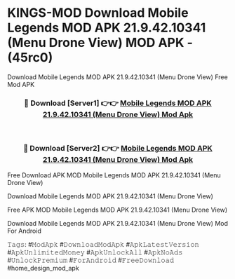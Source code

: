 # KINGS-MOD Download Mobile Legends MOD APK 21.9.42.10341 (Menu Drone View) MOD APK - (45rc0)
Download Mobile Legends MOD APK 21.9.42.10341 (Menu Drone View) Free Mod APK

<div align="center">
<h3>🔴 Download [Server1] 👉👉 <a href="https://apk-comot.site?title=Mobile_Legends_MOD_APK_21.9.42.10341_(Menu_Drone_View)">Mobile Legends MOD APK 21.9.42.10341 (Menu Drone View) Mod Apk</a></h3><br>

<h3>🔴 Download [Server2] 👉👉 <a href="https://apk-comot.site?title=Mobile_Legends_MOD_APK_21.9.42.10341_(Menu_Drone_View)">Mobile Legends MOD APK 21.9.42.10341 (Menu Drone View) Mod Apk</a></h3>
</div>


Free Download APK MOD Mobile Legends MOD APK 21.9.42.10341 (Menu Drone View)

Download Mobile Legends MOD APK 21.9.42.10341 (Menu Drone View) 

Free APK MOD Mobile Legends MOD APK 21.9.42.10341 (Menu Drone View) 

Download Mobile Legends MOD APK 21.9.42.10341 (Menu Drone View) Mod For Android

𝚃𝚊𝚐𝚜: #𝙼𝚘𝚍𝙰𝚙𝚔 #𝙳𝚘𝚠𝚗𝚕𝚘𝚊𝚍𝙼𝚘𝚍𝙰𝚙𝚔 #𝙰𝚙𝚔𝙻𝚊𝚝𝚎𝚜𝚝𝚅𝚎𝚛𝚜𝚒𝚘𝚗 #𝙰𝚙𝚔𝚄𝚗𝚕𝚒𝚖𝚒𝚝𝚎𝚍𝙼𝚘𝚗𝚎𝚢 #𝙰𝚙𝚔𝚄𝚗𝚕𝚘𝚌𝚔𝙰𝚕𝚕 #𝙰𝚙𝚔𝙽𝚘𝙰𝚍𝚜 #𝚄𝚗𝚕𝚘𝚌𝚔𝙿𝚛𝚎𝚖𝚒𝚞𝚖 #𝙵𝚘𝚛𝙰𝚗𝚍𝚛𝚘𝚒𝚍 #𝙵𝚛𝚎𝚎𝙳𝚘𝚠𝚗𝚕𝚘𝚊𝚍 #home_design_mod_apk